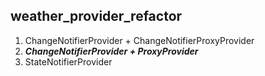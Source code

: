 ## weather_provider_refactor

1. ChangeNotifierProvider + ChangeNotifierProxyProvider
2. ***ChangeNotifierProvider + ProxyProvider***
3. StateNotifierProvider
